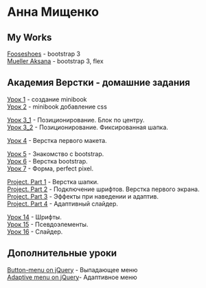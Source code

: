 # Анна Мищенко
## My Works
[Fooseshoes](https://anna-mish.github.io/Fooseshoes/) - bootstrap 3  
[Mueller Aksana](https://anna-mish.github.io/Mueller%20Aksana/) - bootstrap 3, flex


## Академия Верстки - домашние задания
[Урок 1](https://anna-mish.github.io/lesson%201%20-%20minibook/ "minibook") - создание minibook  
[Урок 2](https://anna-mish.github.io/lesson%202%20-%20mini-book/) - minibook добавление css  

[Урок 3_1](https://anna-mish.github.io/lesson%203_1%20-%20%D0%BF%D0%BE%D0%B7%D0%B8%D1%86%D0%B8%D0%BE%D0%BD%D0%B8%D1%80%D0%BE%D0%B2%D0%B0%D0%BD%D0%B8%D0%B5/) - Позиционирование. Блок по центру.  
[Урок 3_2](https://anna-mish.github.io/lesson%203_2%20-%20%D0%BF%D0%BE%D0%B7%D0%B8%D1%86%D0%B8%D0%BE%D0%BD%D0%B8%D1%80%D0%BE%D0%B2%D0%B0%D0%BD%D0%B8e/) - Позиционирование. Фиксированная шапка.  

[Урок 4](https://anna-mish.github.io/lesson%204%20-%20%D0%BF%D0%B5%D1%80%D0%B2%D1%8B%D0%B9%20%D0%BC%D0%B0%D0%BA%D0%B5%D1%82/) - Верстка первого макета.  

[Урок 5](https://anna-mish.github.io/lesson%205%20-%20%D0%B7%D0%BD%D0%B0%D0%BA%D0%BE%D0%BC%D1%81%D1%82%D0%B2%D0%BE%20%D1%81%20bootstrap/) - Знакомство с bootstrap.  
[Урок 6](https://anna-mish.github.io/lesson%206%20-%20%D0%B2%D0%B5%D1%80%D1%81%D1%82%D0%BA%D0%B0%20bootstrap/) - Верстка bootstrap.  
[Урок 7](https://anna-mish.github.io/lesson%207%20-%20form.%20pixel%20perfect/) - Форма, perfect pixel.  

[Project. Part 1](https://anna-mish.github.io/Project.%20Part%201%20-%20%D0%B2%D0%B5%D1%80%D1%81%D1%82%D0%BA%D0%B0%20%D1%88%D0%B0%D0%BF%D0%BA%D0%B8/) - Верстка шапки.  
[Project. Part 2](https://anna-mish.github.io/Project.%20Part%202%20-%20%D0%9F%D0%BE%D0%B4%D0%BA%D0%BB%D1%8E%D1%87%D0%B5%D0%BD%D0%B8%D0%B5%20%D1%88%D1%80%D0%B8%D1%84%D1%82%D0%BE%D0%B2.%20%D0%92%D0%B5%D1%80%D1%81%D1%82%D0%BA%D0%B0%20%D0%BF%D0%B5%D1%80%D0%B2%D0%BE%D0%B3%D0%BE%20%D1%8D%D0%BA%D1%80%D0%B0%D0%BD%D0%B0/) - Подключение шрифтов. Верстка первого экрана.  
[Project. Part 3](https://anna-mish.github.io/Project.%20Part%203%20-%20%D1%8D%D1%84%D1%84%D0%B5%D0%BA%D1%82%D1%8B%20%D0%BF%D1%80%D0%B8%20%D0%BD%D0%B0%D0%B2%D0%B5%D0%B4%D0%B5%D0%BD%D0%B8%D0%B8%20%D0%B8%20%D0%B0%D0%B4%D0%B0%D0%BF%D1%82%D0%B8%D0%B2/) - Эффекты при наведении и адаптив.  
[Project. Part 4](https://anna-mish.github.io/Project.%20Part%204%20-%20%D0%B0%D0%B4%D0%B0%D0%BF%D1%82%D0%B8%D0%B2%D0%BD%D1%8B%D0%B9%20%D1%81%D0%BB%D0%B0%D0%B9%D0%B4%D0%B5%D1%80/) -  Aдаптивный слайдер.  
  
[Урок 14](https://anna-mish.github.io/lesson%2014%20-%20%D1%88%D1%80%D0%B8%D1%84%D1%82%D1%8B/) - Шрифты.  
[Урок 15](https://anna-mish.github.io/lesson%2015%20-%20%D0%BF%D1%81%D0%B5%D0%B2%D0%B4%D0%BE%D1%8D%D0%BB%D0%B5%D0%BC%D0%B5%D0%BD%D1%82%D1%8B/) - Псевдоэлементы.  
[Урок 16](https://anna-mish.github.io/lesson%2016%20-%20%D1%81%D0%BB%D0%B0%D0%B9%D0%B4%D0%B5%D1%80/) - Слайдер.  

## Дополнительные уроки  

[Button-menu on jQuery](https://anna-mish.github.io/Button-menu%20on%20jQuery/) - Выпадающее меню   
[Adaptive menu on jQuery](https://anna-mish.github.io/Adaptive%20menu%20jQuery/)- Адаптивное меню   



